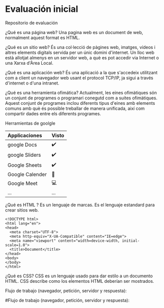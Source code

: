 # Evaluación inicial
Repositorio de evaluación

¿Qué es una página web? Una pagina web es un document de web, normalment aquest format es HTML.

¿Qué es un sitio web? És una col·lecció de pàgines web, imatges, vídeos i altres elements digitals servida per un únic domini d'internet. Un lloc web està allotjat almenys en un servidor web, a què es pot accedir via Internet o una Xarxa d'Àrea Local.

¿Qué es una aplicación web? És una aplicació a la que s'accedeix utilitzant com a client un navegador web usant el protocol TCP/IP, ja sigui a través d'internet o d'una intranet.

¿Qué es una herramienta ofimática? Actualment, les eines ofimàtiques són un conjunt de programes o programari conegutd com a suites ofimàtiques. Aquest conjunt de programes inclou diferents tipus d'eines amb elements comuns amb què és possible treballar de manera unificada, així com compartir dades entre els diferents programes.

Herramientas de goolgle

|Applicaciones|Visto|
  | :----------- | :----------- |
 |google Docs|✔️|
 |google Sliders|✔️|
 |Google Sheets|✔️|
 |Google Calender|📅|
 |Google Meet|💻|
 |...|...|

¿Qué es HTML ? Es un lenguaje de marcas. Es el lenguaje estandard para crear sitios web.

```
<!DOCTYPE html>
<html lang="en">
<head>
  <meta charset="UTF-8">
  <meta http-equiv="X-UA-Compatible" content="IE=edge">
  <meta name="viewport" content="width=device-width, initial-scale=1.0">
  <title>Document</title>
</head>
<body>
</body>
</html>
```

¿Qué es CSS? CSS es un lenguaje usado para dar estilo a un documento HTML. CSS describe como los elementos HTML deberían ser mostrados.

Flujo de trabajo (navegador, petición, servidor y respuesta):

#Flujo de trabajo (navegador, petición, servidor y respuesta):

